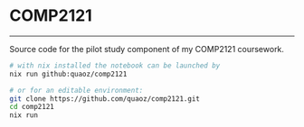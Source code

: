 # COMP2121
---

Source code for the pilot study component of my COMP2121 coursework.

```sh
# with nix installed the notebook can be launched by
nix run github:quaoz/comp2121

# or for an editable environment:
git clone https://github.com/quaoz/comp2121.git
cd comp2121
nix run
```
